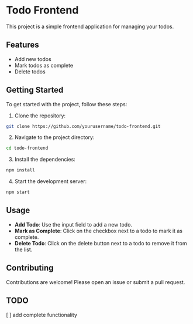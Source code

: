 # Todo Frontend

This project is a simple frontend application for managing your todos.

## Features

- Add new todos
- Mark todos as complete
- Delete todos

## Getting Started

To get started with the project, follow these steps:

1. Clone the repository:
  ```sh
  git clone https://github.com/yourusername/todo-frontend.git
  ```
2. Navigate to the project directory:
  ```sh
  cd todo-frontend
  ```
3. Install the dependencies:
  ```sh
  npm install
  ```
4. Start the development server:
  ```sh
  npm start
  ```

## Usage

- **Add Todo**: Use the input field to add a new todo.
- **Mark as Complete**: Click on the checkbox next to a todo to mark it as complete.
- **Delete Todo**: Click on the delete button next to a todo to remove it from the list.

## Contributing

Contributions are welcome! Please open an issue or submit a pull request.


## TODO
[ ] add complete functionality